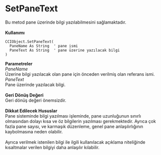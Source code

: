 # SetPaneText

Bu metod pane üzerinde bilgi yazılabilmesini sağlamaktadır.\
\
**Kullanımı**

```
CCIObject.SetPaneText(
  PaneName As String  ' pane ismi
  PaneText As String  ' pane üzerine yazılacak bilgi
)
```

**Parametreler**\
_PaneName_\
Üzerine bilgi yazılacak olan pane için önceden verilmiş olan referans ismi.\
_PaneText_\
Pane üzerinde yazılacak bilgi.\
\
**Geri Dönüş Değeri**\
Geri dönüş değeri önemsizdir.\
\
**Dikkat Edilecek Hususlar**\
Pane sisteminde bilgi yazılması işleminde, pane uzunluğunun sınırlı olmasından dolayı kısa ve öz bilgilerin yazılması gerekmektedir. Ayrıca çok fazla pane sayısı, ve karmaşık düzenleme, genel pane anlaşılırlığının kaybolmasına neden olabilir.\
\
Ayrıca verilmek istenilen bilgi ile ilgili kullanılacak açıklama niteliğinde kısaltmalar verilen bilgiyi daha anlaşılır kılabilir.
